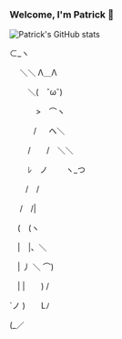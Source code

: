 ### Welcome, I'm Patrick 👋

![Patrick's GitHub stats](https://github-readme-stats.vercel.app/api?username=POsten040&theme=dracula&show_icons=true)

⊂_ヽ

　 ＼＼ Λ＿Λ
  
　　 ＼(　ˇωˇ)
   
　　　 >　⌒ヽ
    
　　　/ 　 へ＼
   
　　 /　　/　＼＼
   
　　 ﾚ　ノ　　 ヽ_つ
   
　　/　/
  
　 /　/|
  
　(　(ヽ
 
　|　|、＼
 
　| 丿 ＼ ⌒)
 
　| |　　) /
 
`ノ )　　Lﾉ

(_／

